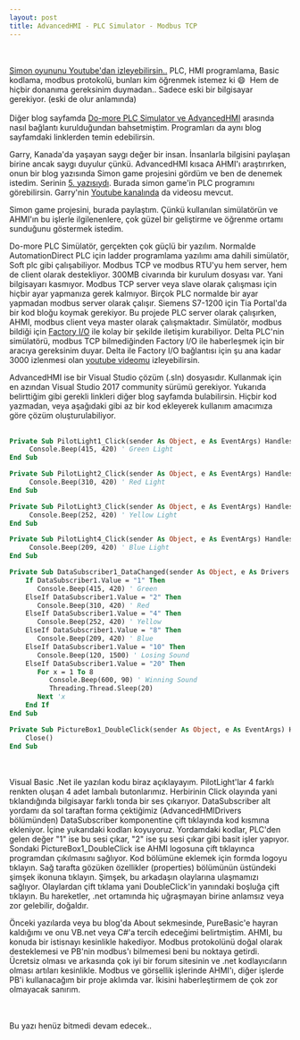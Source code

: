 ```yaml
---
layout: post
title: AdvancedHMI - PLC Simulator - Modbus TCP
---
```

<br><br>
[Simon oyununu Youtube'dan izleyebilirsin..](https://youtu.be/EesMmNoHW90) PLC, HMI programlama, Basic kodlama, modbus protokolü, bunları kim öğrenmek istemez ki 😄&nbsp; Hem de hiçbir donanıma gereksinim duymadan.. Sadece eski bir bilgisayar gerekiyor. (eski de olur anlamında)
<br><br>
Diğer blog sayfamda [Do-more PLC Simulator ve AdvancedHMI](https://erolcum.blogspot.com/2023/04/do-more-simulator-advancedhmi-baglants.html) arasında nasıl bağlantı kurulduğundan bahsetmiştim. Programları da aynı blog sayfamdaki linklerden temin edebilirsin.

Garry, Kanada'da yaşayan saygı değer bir insan. İnsanlarla bilgisini paylaşan birine ancak saygı duyulur çünkü. AdvancedHMI kısaca AHMI'ı araştırırken, onun bir blog yazısında Simon game projesini gördüm ve ben de denemek istedim. Serinin [5. yazısıydı](https://accautomation.ca/building-a-plc-program-that-you-can-be-proud-of-part-5). Burada simon game'in PLC programını görebilirsin. Garry'nin [Youtube kanalında](https://www.youtube.com/watch?v=CHWee7V1ccE) da videosu mevcut.

Simon game projesini, burada paylaştım. Çünkü kullanılan simülatörün ve AHMI'ın bu işlerle ilgilenenlere, çok güzel bir geliştirme ve öğrenme ortamı sunduğunu göstermek istedim. 

Do-more PLC Simülatör, gerçekten çok güçlü bir yazılım. Normalde AutomationDirect PLC için ladder programlama yazılımı ama dahili simülatör, Soft plc gibi çalışabiliyor. Modbus TCP ve modbus RTU'yu hem server, hem de client olarak destekliyor. 300MB civarında bir kurulum dosyası var. Yani bilgisayarı kasmıyor. Modbus TCP server veya slave olarak çalışması için hiçbir ayar yapmanıza gerek kalmıyor. Birçok PLC normalde bir ayar yapmadan modbus server olarak çalışır. Siemens S7-1200 için Tia Portal'da bir kod bloğu koymak gerekiyor. Bu projede PLC server olarak çalışırken, AHMI, modbus client veya master olarak çalışmaktadır. Simülatör, modbus bildiği için [Factory I/O](https://erolcum.blogspot.com/2023/04/do-more-simulator-factory-io-baglants.html) ile kolay bir şekilde iletişim kurabiliyor. Delta PLC'nin simülatörü, modbus TCP bilmediğinden Factory I/O ile haberleşmek için bir aracıya gereksinim duyar. Delta ile Factory I/O bağlantısı için şu ana kadar 3000 izlenmesi olan [youtube videomu](https://youtube.com/watch?v=4DrlAdk6sLA) izleyebilirsin.

AdvancedHMI ise bir Visual Studio çözüm (.sln) dosyasıdır. Kullanmak için en azından Visual Studio 2017 community sürümü gerekiyor. Yukarıda belirttiğim gibi gerekli linkleri diğer blog sayfamda bulabilirsin. Hiçbir kod yazmadan, veya aşağıdaki gibi az bir kod ekleyerek kullanım amacımıza göre çözüm oluşturulabiliyor. 
<br><br>

```vb
Private Sub PilotLight1_Click(sender As Object, e As EventArgs) Handles PilotLight1.Click 
     Console.Beep(415, 420) ' Green Light
End Sub

Private Sub PilotLight2_Click(sender As Object, e As EventArgs) Handles PilotLight2.Click 
     Console.Beep(310, 420) ' Red Light
End Sub

Private Sub PilotLight3_Click(sender As Object, e As EventArgs) Handles PilotLight3.Click 
     Console.Beep(252, 420) ' Yellow Light
End Sub

Private Sub PilotLight4_Click(sender As Object, e As EventArgs) Handles PilotLight4.Click 
     Console.Beep(209, 420) ' Blue Light
End Sub

Private Sub DataSubscriber1_DataChanged(sender As Object, e As Drivers.Common.PlcComEventArgs) Handles DataSubscriber1.DataChanged
    If DataSubscriber1.Value = "1" Then
       Console.Beep(415, 420) ' Green
    ElseIf DataSubscriber1.Value = "2" Then
       Console.Beep(310, 420) ' Red
    ElseIf DataSubscriber1.Value = "4" Then
       Console.Beep(252, 420) ' Yellow
    ElseIf DataSubscriber1.Value = "8" Then
       Console.Beep(209, 420) ' Blue
    ElseIf DataSubscriber1.Value = "10" Then
       Console.Beep(120, 1500) ' Losing Sound
    ElseIf DataSubscriber1.Value = "20" Then
       For x = 1 To 8
          Console.Beep(600, 90) ' Winning Sound
          Threading.Thread.Sleep(20)
       Next 'x
    End If
End Sub

Private Sub PictureBox1_DoubleClick(sender As Object, e As EventArgs) Handles PictureBox1.DoubleClick
    Close()
End Sub
```
<br><br>
Visual Basic .Net ile yazılan kodu biraz açıklayayım. PilotLight'lar 4 farklı renkten oluşan 4 adet lambalı butonlarımız. Herbirinin Click olayında yani tıklandığında bilgisayar farklı tonda bir ses çıkarıyor. DataSubscriber alt yordamı da sol taraftan forma çektiğimiz (AdvancedHMIDrivers bölümünden) DataSubscriber komponentine çift tıklayında kod kısmına ekleniyor. İçine yukarıdaki kodları koyuyoruz. Yordamdaki kodlar, PLC'den gelen değer "1" ise bu sesi çıkar, "2" ise şu sesi çıkar gibi basit işler yapıyor. Sondaki PictureBox1_DoubleClick ise AHMI logosuna çift tıklayınca programdan çıkılmasını sağlıyor. Kod bölümüne eklemek için formda logoyu tıklayın. Sağ tarafta gözüken özellikler (properties) bölümünün üstündeki şimşek ikonuna tıklayın. Şimşek, bu arkadaşın olaylarına ulaşmamızı sağlıyor. Olaylardan çift tıklama yani DoubleClick'in yanındaki boşluğa çift tıklayın. Bu hareketler, .net ortamında hiç uğraşmayan birine anlamsız veya zor gelebilir, doğaldır.

Önceki yazılarda veya bu blog'da About sekmesinde, PureBasic'e hayran kaldığımı ve onu VB.net veya C#'a tercih edeceğimi belirtmiştim. AHMI, bu konuda bir istisnayı kesinlikle hakediyor. Modbus protokolünü doğal olarak desteklemesi ve PB'nin modbus'ı bilmemesi beni bu noktaya getirdi. Ücretsiz olması ve arkasında çok iyi bir forum sitesinin ve .net kodlayıcıların olması artıları kesinlikle. Modbus ve görsellik işlerinde AHMI'ı, diğer işlerde PB'i kullanacağım bir proje aklımda var. İkisini haberleştirmem de çok zor olmayacak sanırım. 


<br><br>
Bu yazı henüz bitmedi devam edecek..
<br><br>

